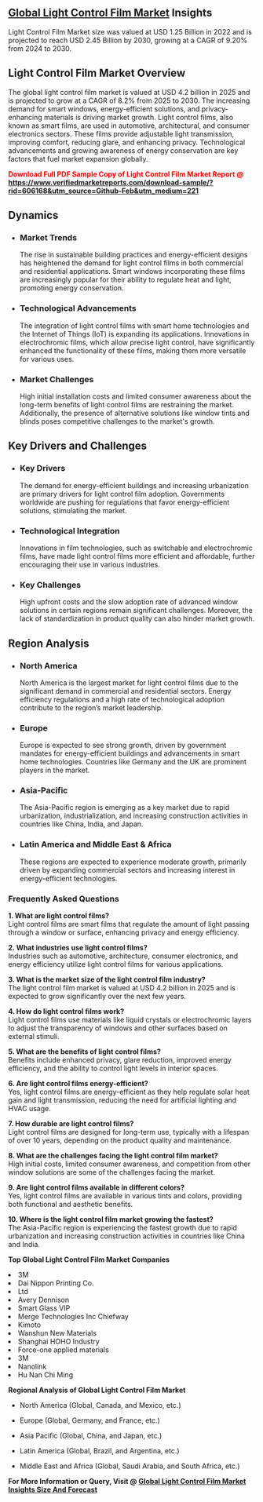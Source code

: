 <h2><a href="https://www.verifiedmarketreports.com/download-sample/?rid=606168&amp;utm_source=Github&amp;utm_medium=221" target="_blank">Global Light Control Film Market</a> Insights</h2><p>Light Control Film Market size was valued at USD 1.25 Billion in 2022 and is projected to reach USD 2.45 Billion by 2030, growing at a CAGR of 9.20% from 2024 to 2030.</p><p> <h2>Light Control Film Market Overview</h2> <p>The global light control film market is valued at USD 4.2 billion in 2025 and is projected to grow at a CAGR of 8.2% from 2025 to 2030. The increasing demand for smart windows, energy-efficient solutions, and privacy-enhancing materials is driving market growth. Light control films, also known as smart films, are used in automotive, architectural, and consumer electronics sectors. These films provide adjustable light transmission, improving comfort, reducing glare, and enhancing privacy. Technological advancements and growing awareness of energy conservation are key factors that fuel market expansion globally.</p> <p><b><p><span class=""><span style="color: #ff0000;"><strong>Download Full PDF Sample Copy of Light Control Film Market Report</strong> @ </span><a href="https://www.verifiedmarketreports.com/download-sample/?rid=606168&amp;utm_source=Github-Feb&amp;utm_medium=221" target="_blank">https://www.verifiedmarketreports.com/download-sample/?rid=606168&amp;utm_source=Github-Feb&amp;utm_medium=221</a></span></p></b></p> <h2>Dynamics</h2> <ul> <li><h3>Market Trends</h3> The rise in sustainable building practices and energy-efficient designs has heightened the demand for light control films in both commercial and residential applications. Smart windows incorporating these films are increasingly popular for their ability to regulate heat and light, promoting energy conservation.</li> <li><h3>Technological Advancements</h3> The integration of light control films with smart home technologies and the Internet of Things (IoT) is expanding its applications. Innovations in electrochromic films, which allow precise light control, have significantly enhanced the functionality of these films, making them more versatile for various uses.</li> <li><h3>Market Challenges</h3> High initial installation costs and limited consumer awareness about the long-term benefits of light control films are restraining the market. Additionally, the presence of alternative solutions like window tints and blinds poses competitive challenges to the market's growth.</li> </ul> <h2>Key Drivers and Challenges</h2> <ul> <li><h3>Key Drivers</h3> The demand for energy-efficient buildings and increasing urbanization are primary drivers for light control film adoption. Governments worldwide are pushing for regulations that favor energy-efficient solutions, stimulating the market.</li> <li><h3>Technological Integration</h3> Innovations in film technologies, such as switchable and electrochromic films, have made light control films more efficient and affordable, further encouraging their use in various industries.</li> <li><h3>Key Challenges</h3> High upfront costs and the slow adoption rate of advanced window solutions in certain regions remain significant challenges. Moreover, the lack of standardization in product quality can also hinder market growth.</li> </ul> <h2>Region Analysis</h2> <ul> <li><h3>North America</h3> North America is the largest market for light control films due to the significant demand in commercial and residential sectors. Energy efficiency regulations and a high rate of technological adoption contribute to the region’s market leadership.</li> <li><h3>Europe</h3> Europe is expected to see strong growth, driven by government mandates for energy-efficient buildings and advancements in smart home technologies. Countries like Germany and the UK are prominent players in the market.</li> <li><h3>Asia-Pacific</h3> The Asia-Pacific region is emerging as a key market due to rapid urbanization, industrialization, and increasing construction activities in countries like China, India, and Japan.</li> <li><h3>Latin America and Middle East & Africa</h3> These regions are expected to experience moderate growth, primarily driven by expanding commercial sectors and increasing interest in energy-efficient technologies.</li> </ul> <h3>Frequently Asked Questions</h3> <p><b>1. What are light control films?</b><br>Light control films are smart films that regulate the amount of light passing through a window or surface, enhancing privacy and energy efficiency.</p> <p><b>2. What industries use light control films?</b><br>Industries such as automotive, architecture, consumer electronics, and energy efficiency utilize light control films for various applications.</p> <p><b>3. What is the market size of the light control film industry?</b><br>The light control film market is valued at USD 4.2 billion in 2025 and is expected to grow significantly over the next few years.</p> <p><b>4. How do light control films work?</b><br>Light control films use materials like liquid crystals or electrochromic layers to adjust the transparency of windows and other surfaces based on external stimuli.</p> <p><b>5. What are the benefits of light control films?</b><br>Benefits include enhanced privacy, glare reduction, improved energy efficiency, and the ability to control light levels in interior spaces.</p> <p><b>6. Are light control films energy-efficient?</b><br>Yes, light control films are energy-efficient as they help regulate solar heat gain and light transmission, reducing the need for artificial lighting and HVAC usage.</p> <p><b>7. How durable are light control films?</b><br>Light control films are designed for long-term use, typically with a lifespan of over 10 years, depending on the product quality and maintenance.</p> <p><b>8. What are the challenges facing the light control film market?</b><br>High initial costs, limited consumer awareness, and competition from other window solutions are some of the challenges facing the market.</p> <p><b>9. Are light control films available in different colors?</b><br>Yes, light control films are available in various tints and colors, providing both functional and aesthetic benefits.</p> <p><b>10. Where is the light control film market growing the fastest?</b><br>The Asia-Pacific region is experiencing the fastest growth due to rapid urbanization and increasing construction activities in countries like China and India.</p> </p><p><strong>Top Global Light Control Film Market Companies</strong></p><div data-test-id=""><p><li>3M</li><li> Dai Nippon Printing Co.</li><li> Ltd</li><li> Avery Dennison</li><li> Smart Glass VIP</li><li> Merge Technologies Inc Chiefway</li><li> Kimoto</li><li> Wanshun New Materials</li><li> Shanghai HOHO Industry</li><li> Force-one applied materials</li><li> 3M</li><li> Nanolink</li><li> Hu Nan Chi Ming</li></p><div><strong>Regional Analysis of&nbsp;Global Light Control Film Market</strong></div><ul><li dir="ltr"><p dir="ltr">North America&nbsp;(Global, Canada, and Mexico, etc.)</p></li><li dir="ltr"><p dir="ltr">Europe (Global, Germany, and France, etc.)</p></li><li dir="ltr"><p dir="ltr">Asia Pacific&nbsp;(Global, China, and Japan, etc.)</p></li><li dir="ltr"><p dir="ltr">Latin America&nbsp;(Global, Brazil, and Argentina, etc.)</p></li><li dir="ltr">Middle East and Africa&nbsp;(Global, Saudi Arabia, and South Africa, etc.)</li></ul><p><strong>For More Information or Query, Visit @&nbsp;</strong><strong><a href="https://www.verifiedmarketreports.com/product/light-control-film-market/?utm_source=Github&amp;utm_medium=221" target="_blank">Global Light Control Film Market Insights Size And Forecast</a></strong></p></div>
